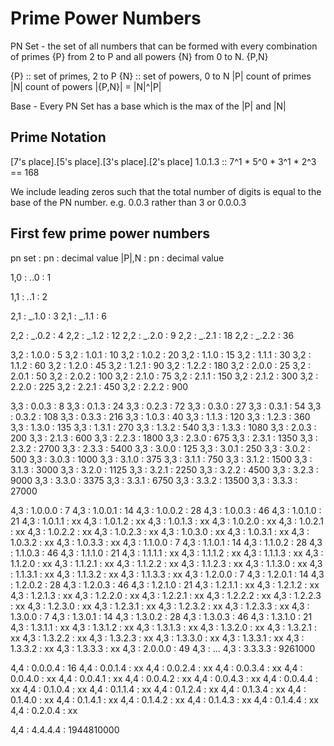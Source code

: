 # Prime Power Numbers

PN Set - the set of all numbers that can be formed with every combination of
primes {P} from 2 to P and all powers {N} from 0 to N. {P,N}

{P} :: set of primes, 2 to P
{N} :: set of powers, 0 to N
|P| count of primes
|N| count of powers
|{P,N}| = |N|^|P|

Base - Every PN Set has a base which is the max of the |P| and |N|


## Prime Notation

[7's place].[5's place].[3's place].[2's place]
1.0.1.3 :: 7^1 * 5^0 * 3^1 * 2^3 == 168

We include leading zeros such that the total number of digits is equal to the
base of the PN number. e.g. 0.0.3 rather than 3 or 0.0.0.3


## First few prime power numbers

pn set : pn : decimal value
|P|,N  : pn : decimal value

1,0 : _._.0 : 1

1,1 : _._.1 : 2

2,1 : _.1.0 : 3
2,1 : _.1.1 : 6

2,2 : _.0.2 : 4
2,2 : _.1.2 : 12
2,2 : _.2.0 : 9
2,2 : _.2.1 : 18
2,2 : _.2.2 : 36

3,2 : 1.0.0 : 5
3,2 : 1.0.1 : 10
3,2 : 1.0.2 : 20
3,2 : 1.1.0 : 15
3,2 : 1.1.1 : 30
3,2 : 1.1.2 : 60
3,2 : 1.2.0 : 45
3,2 : 1.2.1 : 90
3,2 : 1.2.2 : 180
3,2 : 2.0.0 : 25
3,2 : 2.0.1 : 50
3,2 : 2.0.2 : 100
3,2 : 2.1.0 : 75
3,2 : 2.1.1 : 150
3,2 : 2.1.2 : 300
3,2 : 2.2.0 : 225
3,2 : 2.2.1 : 450
3,2 : 2.2.2 : 900

3,3 : 0.0.3 : 8
3,3 : 0.1.3 : 24
3,3 : 0.2.3 : 72
3,3 : 0.3.0 : 27
3,3 : 0.3.1 : 54
3,3 : 0.3.2 : 108
3,3 : 0.3.3 : 216
3,3 : 1.0.3 : 40
3,3 : 1.1.3 : 120
3,3 : 1.2.3 : 360
3,3 : 1.3.0 : 135
3,3 : 1.3.1 : 270
3,3 : 1.3.2 : 540
3,3 : 1.3.3 : 1080
3,3 : 2.0.3 : 200
3,3 : 2.1.3 : 600
3,3 : 2.2.3 : 1800
3,3 : 2.3.0 : 675
3,3 : 2.3.1 : 1350
3,3 : 2.3.2 : 2700
3,3 : 2.3.3 : 5400
3,3 : 3.0.0 : 125
3,3 : 3.0.1 : 250
3,3 : 3.0.2 : 500
3,3 : 3.0.3 : 1000
3,3 : 3.1.0 : 375
3,3 : 3.1.1 : 750
3,3 : 3.1.2 : 1500
3,3 : 3.1.3 : 3000
3,3 : 3.2.0 : 1125
3,3 : 3.2.1 : 2250
3,3 : 3.2.2 : 4500
3,3 : 3.2.3 : 9000
3,3 : 3.3.0 : 3375
3,3 : 3.3.1 : 6750
3,3 : 3.3.2 : 13500
3,3 : 3.3.3 : 27000

4,3 : 1.0.0.0 : 7
4,3 : 1.0.0.1 : 14
4,3 : 1.0.0.2 : 28
4,3 : 1.0.0.3 : 46
4,3 : 1.0.1.0 : 21
4,3 : 1.0.1.1 : xx
4,3 : 1.0.1.2 : xx
4,3 : 1.0.1.3 : xx
4,3 : 1.0.2.0 : xx
4,3 : 1.0.2.1 : xx
4,3 : 1.0.2.2 : xx
4,3 : 1.0.2.3 : xx
4,3 : 1.0.3.0 : xx
4,3 : 1.0.3.1 : xx
4,3 : 1.0.3.2 : xx
4,3 : 1.0.3.3 : xx
4,3 : 1.1.0.0 : 7
4,3 : 1.1.0.1 : 14
4,3 : 1.1.0.2 : 28
4,3 : 1.1.0.3 : 46
4,3 : 1.1.1.0 : 21
4,3 : 1.1.1.1 : xx
4,3 : 1.1.1.2 : xx
4,3 : 1.1.1.3 : xx
4,3 : 1.1.2.0 : xx
4,3 : 1.1.2.1 : xx
4,3 : 1.1.2.2 : xx
4,3 : 1.1.2.3 : xx
4,3 : 1.1.3.0 : xx
4,3 : 1.1.3.1 : xx
4,3 : 1.1.3.2 : xx
4,3 : 1.1.3.3 : xx
4,3 : 1.2.0.0 : 7
4,3 : 1.2.0.1 : 14
4,3 : 1.2.0.2 : 28
4,3 : 1.2.0.3 : 46
4,3 : 1.2.1.0 : 21
4,3 : 1.2.1.1 : xx
4,3 : 1.2.1.2 : xx
4,3 : 1.2.1.3 : xx
4,3 : 1.2.2.0 : xx
4,3 : 1.2.2.1 : xx
4,3 : 1.2.2.2 : xx
4,3 : 1.2.2.3 : xx
4,3 : 1.2.3.0 : xx
4,3 : 1.2.3.1 : xx
4,3 : 1.2.3.2 : xx
4,3 : 1.2.3.3 : xx
4,3 : 1.3.0.0 : 7
4,3 : 1.3.0.1 : 14
4,3 : 1.3.0.2 : 28
4,3 : 1.3.0.3 : 46
4,3 : 1.3.1.0 : 21
4,3 : 1.3.1.1 : xx
4,3 : 1.3.1.2 : xx
4,3 : 1.3.1.3 : xx
4,3 : 1.3.2.0 : xx
4,3 : 1.3.2.1 : xx
4,3 : 1.3.2.2 : xx
4,3 : 1.3.2.3 : xx
4,3 : 1.3.3.0 : xx
4,3 : 1.3.3.1 : xx
4,3 : 1.3.3.2 : xx
4,3 : 1.3.3.3 : xx
4,3 : 2.0.0.0 : 49
4,3 : ...
4,3 : 3.3.3.3 : 9261000

4,4 : 0.0.0.4 : 16
4,4 : 0.0.1.4 : xx
4,4 : 0.0.2.4 : xx
4,4 : 0.0.3.4 : xx
4,4 : 0.0.4.0 : xx
4,4 : 0.0.4.1 : xx
4,4 : 0.0.4.2 : xx
4,4 : 0.0.4.3 : xx
4,4 : 0.0.4.4 : xx
4,4 : 0.1.0.4 : xx
4,4 : 0.1.1.4 : xx
4,4 : 0.1.2.4 : xx
4,4 : 0.1.3.4 : xx
4,4 : 0.1.4.0 : xx
4,4 : 0.1.4.1 : xx
4,4 : 0.1.4.2 : xx
4,4 : 0.1.4.3 : xx
4,4 : 0.1.4.4 : xx
4,4 : 0.2.0.4 : xx

4,4 : 4.4.4.4 : 1944810000
